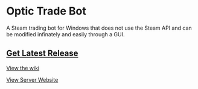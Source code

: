 Optic Trade Bot
===============

A Steam trading bot for Windows that does not use the Steam API and can be modified infinately and easily through a GUI.

## [Get Latest Release](https://github.com/Opticulex/OpticTradeBot/releases/tag/v1.1.0-pre1)


[View the wiki](https://github.com/Opticulex/OpticTradeBot/wiki)

[View Server Website](https://optictradebot.neocities.org/)
